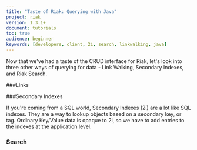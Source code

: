 ```yaml
---
title: "Taste of Riak: Querying with Java"
project: riak
version: 1.3.1+
document: tutorials
toc: true
audience: beginner
keywords: [developers, client, 2i, search, linkwalking, java]
---
```


Now that we've had a taste of the CRUD interface for Riak, let's look into three other ways of querying for data - Link Walking, Secondary Indexes, and Riak Search.  

###Links

###Secondary Indexes

If you're coming from a SQL world, Secondary Indexes (2i) are a lot like SQL indexes.  They are a way to lookup objects based on a secondary key, or tag.  Ordinary Key/Value data is opaque to 2i, so we have to add entries to the indexes at the application level.

### Search
